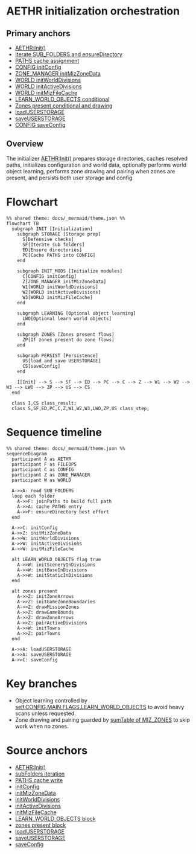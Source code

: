# AETHR initialization orchestration

## Primary anchors
- [AETHR:Init()](../../dev/AETHR.lua:199)
- [Iterate SUB_FOLDERS and ensureDirectory](../../dev/AETHR.lua:208)
- [PATHS cache assignment](../../dev/AETHR.lua:214)
- [CONFIG initConfig](../../dev/AETHR.lua:219)
- [ZONE_MANAGER initMizZoneData](../../dev/AETHR.lua:220)
- [WORLD initWorldDivisions](../../dev/AETHR.lua:221)
- [WORLD initActiveDivisions](../../dev/AETHR.lua:222)
- [WORLD initMizFileCache](../../dev/AETHR.lua:223)
- [LEARN_WORLD_OBJECTS conditional](../../dev/AETHR.lua:225)
- [Zones present conditional and drawing](../../dev/AETHR.lua:230)
- [loadUSERSTORAGE](../../dev/AETHR.lua:241)
- [saveUSERSTORAGE](../../dev/AETHR.lua:242)
- [CONFIG saveConfig](../../dev/AETHR.lua:243)

## Overview
The initializer [AETHR:Init()](../../dev/AETHR.lua:199) prepares storage directories, caches resolved paths, initializes configuration and world data, optionally performs world object learning, performs zone drawing and pairing when zones are present, and persists both user storage and config.

# Flowchart

```mermaid
%% shared theme: docs/_mermaid/theme.json %%
flowchart TB
  subgraph INIT [Initialization]
    subgraph STORAGE [Storage prep]
      S[Defensive checks]
      SF[Iterate sub folders]
      ED[Ensure directories]
      PC[Cache PATHS into CONFIG]
    end

    subgraph INIT_MODS [Initialize modules]
      C[CONFIG initConfig]
      Z[ZONE_MANAGER initMizZoneData]
      W1[WORLD initWorldDivisions]
      W2[WORLD initActiveDivisions]
      W3[WORLD initMizFileCache]
    end

    subgraph LEARNING [Optional object learning]
      LWO[Optional learn world objects]
    end

    subgraph ZONES [Zones present flows]
      ZP[If zones present do zone flows]
    end

    subgraph PERSIST [Persistence]
      US[load and save USERSTORAGE]
      CS[saveConfig]
    end

    I[Init] --> S --> SF --> ED --> PC --> C --> Z --> W1 --> W2 --> W3 --> LWO --> ZP --> US --> CS
  end

  class I,CS class_result;
  class S,SF,ED,PC,C,Z,W1,W2,W3,LWO,ZP,US class_step;
```

# Sequence timeline

```mermaid
%% shared theme: docs/_mermaid/theme.json %%
sequenceDiagram
  participant A as AETHR
  participant F as FILEOPS
  participant C as CONFIG
  participant Z as ZONE_MANAGER
  participant W as WORLD

  A->>A: read SUB_FOLDERS
  loop each folder
    A->>F: joinPaths to build full path
    A->>A: cache PATHS entry
    A->>F: ensureDirectory best effort
  end

  A->>C: initConfig
  A->>Z: initMizZoneData
  A->>W: initWorldDivisions
  A->>W: initActiveDivisions
  A->>W: initMizFileCache

  alt LEARN_WORLD_OBJECTS flag true
    A->>W: initSceneryInDivisions
    A->>W: initBaseInDivisions
    A->>W: initStaticInDivisions
  end

  alt zones present
    A->>Z: initZoneArrows
    A->>Z: initGameZoneBoundaries
    A->>Z: drawMissionZones
    A->>Z: drawGameBounds
    A->>Z: drawZoneArrows
    A->>Z: pairActiveDivisions
    A->>W: initTowns
    A->>Z: pairTowns
  end

  A->>A: loadUSERSTORAGE
  A->>A: saveUSERSTORAGE
  A->>C: saveConfig
```

# Key branches
- Object learning controlled by [self.CONFIG.MAIN.FLAGS.LEARN_WORLD_OBJECTS](../../dev/AETHR.lua:225) to avoid heavy scans unless requested.
- Zone drawing and pairing guarded by [sumTable of MIZ_ZONES](../../dev/AETHR.lua:230) to skip work when no zones.

# Source anchors
- [AETHR:Init()](../../dev/AETHR.lua:199)
- [subFolders iteration](../../dev/AETHR.lua:208)
- [PATHS cache write](../../dev/AETHR.lua:214)
- [initConfig](../../dev/AETHR.lua:219)
- [initMizZoneData](../../dev/AETHR.lua:220)
- [initWorldDivisions](../../dev/AETHR.lua:221)
- [initActiveDivisions](../../dev/AETHR.lua:222)
- [initMizFileCache](../../dev/AETHR.lua:223)
- [LEARN_WORLD_OBJECTS block](../../dev/AETHR.lua:225)
- [zones present block](../../dev/AETHR.lua:230)
- [loadUSERSTORAGE](../../dev/AETHR.lua:241)
- [saveUSERSTORAGE](../../dev/AETHR.lua:242)
- [saveConfig](../../dev/AETHR.lua:243)